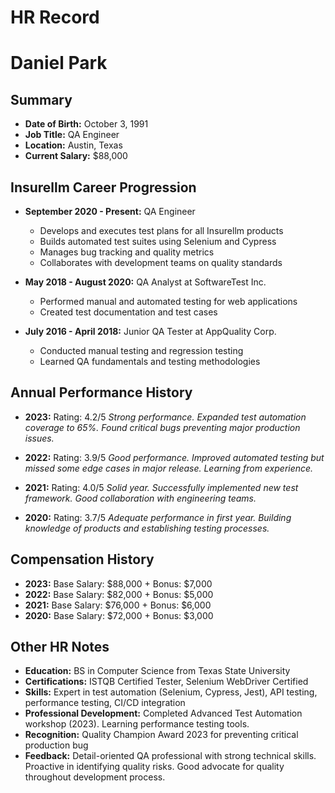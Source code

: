 # HR Record

# Daniel Park

## Summary
- **Date of Birth:** October 3, 1991
- **Job Title:** QA Engineer
- **Location:** Austin, Texas
- **Current Salary:** $88,000

## Insurellm Career Progression
- **September 2020 - Present:** QA Engineer
  - Develops and executes test plans for all Insurellm products
  - Builds automated test suites using Selenium and Cypress
  - Manages bug tracking and quality metrics
  - Collaborates with development teams on quality standards

- **May 2018 - August 2020:** QA Analyst at SoftwareTest Inc.
  - Performed manual and automated testing for web applications
  - Created test documentation and test cases

- **July 2016 - April 2018:** Junior QA Tester at AppQuality Corp.
  - Conducted manual testing and regression testing
  - Learned QA fundamentals and testing methodologies

## Annual Performance History
- **2023:** Rating: 4.2/5
  *Strong performance. Expanded test automation coverage to 65%. Found critical bugs preventing major production issues.*

- **2022:** Rating: 3.9/5
  *Good performance. Improved automated testing but missed some edge cases in major release. Learning from experience.*

- **2021:** Rating: 4.0/5
  *Solid year. Successfully implemented new test framework. Good collaboration with engineering teams.*

- **2020:** Rating: 3.7/5
  *Adequate performance in first year. Building knowledge of products and establishing testing processes.*

## Compensation History
- **2023:** Base Salary: $88,000 + Bonus: $7,000
- **2022:** Base Salary: $82,000 + Bonus: $5,000
- **2021:** Base Salary: $76,000 + Bonus: $6,000
- **2020:** Base Salary: $72,000 + Bonus: $3,000

## Other HR Notes
- **Education:** BS in Computer Science from Texas State University
- **Certifications:** ISTQB Certified Tester, Selenium WebDriver Certified
- **Skills:** Expert in test automation (Selenium, Cypress, Jest), API testing, performance testing, CI/CD integration
- **Professional Development:** Completed Advanced Test Automation workshop (2023). Learning performance testing tools.
- **Recognition:** Quality Champion Award 2023 for preventing critical production bug
- **Feedback:** Detail-oriented QA professional with strong technical skills. Proactive in identifying quality risks. Good advocate for quality throughout development process.
